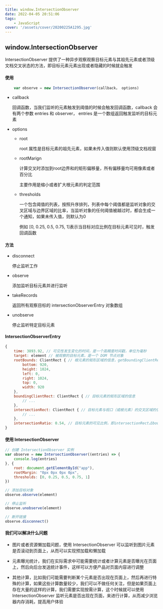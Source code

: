 ```yaml
---
title: window.IntersectionObserver
date: 2022-04-05 20:51:06
tags:
    - JavaScript
cover: '/assets/cover/20200225A1295.jpg'
---
```


## window.IntersectionObserver

IntersectionObserver 提供了一种异步观察观察目标元素与其祖先元素或者顶级文档交叉状态的方法，即目标元素元素出现或者隐藏的时候就会触发

#### 使用

~~~js
    var observe = new IntersectionObserver(callback， options)
~~~

* callback 

    回调函数，当我们监听的元素触发到阈值的时候会触发回调函数，callback 会有两个参数 entries 和 observer， entries 是一个数组返回触发监听的目标元素

* options

    * root

        root 属性是目标元素的祖先元素，如果未传入值则默认使用顶级文档视窗

    * rootMarign

        计算交叉时添加到root边界和的矩形偏移量，所有偏移量均可用像素或者百分比
        
        主要作用是缩小或者扩大根元素的判定范围

    * thresholds

        一个包含阈值的列表，按照升序排列，列表中每个阈值都是监听对象的交叉区域与边界区域的比率，当监听对象的任何阈值被越过时，都会生成一个通知，如果未传入值，则默认为0

        例如 [0, 0.25, 0.5, 0.75, 1]表示当目标对应比例在目标元素可见时，触发回调函数

#### 方法

* disconnect

    停止监听工作

* observe

    添加监听目标元素并进行监听

* takeRecords

    返回所有观察目标的 intersectionObserverEntry 对象数组

* unobserve

    停止监听特定目标元素


#### IntersectionObserverEntry

~~~js
{
    time: 3893.92, // 可见性发生变化的时间，是一个高精度时间戳，单位为毫秒
    target: element // 被观察的目标元素，是一个 DOM 节点对象
    rootBounds: ClientRect { // 根元素的矩形区域的信息，getBoundingClientRect()方法的返回值，如果没有根元素（即直接相对于视口滚动），则返回null
        bottom: 920,
        height: 1024,
        left: 0,
        right: 1024,
        top: 0,
        width: 920
    },
    boundingClientRect: ClientRect { // 目标元素的矩形区域的信息
        // ...
    },
    intersectionRect: ClientRect { // 目标元素与视口（或根元素）的交叉区域的信息
        // ...
    },
    intersectionRatio: 0.54, // 目标元素的可见比例，即intersectionRect占boundingClientRect的比例，完全可见时为1，完全不可见时小于等于0
}
~~~

#### 使用 IntersectionObserver

~~~js
// 创建 IntersectionObserver 实例
var observe = new IntersectionObserver((entries) => {
    console.log(entries)
}, {
    root: document.getElementById("app"),
    rootMargin: "0px 0px 0px 0px",
    thresholds: [0, 0.25, 0.5, 0.75, 1]
})

// 添加目标对象
observe.observe(element)

// 停止监听
observe.unobserve(element)

// 断开链接
observe.disconnect()
~~~

#### 我们可以解决什么问题

* 图片或者资源懒加载问题，使用 IntersectionObserver 可以监听到图片元素是否滚动到页面上，从而可以实现预加载和懒加载

* 元素曝光统计，我们在实际需求中可能需要统计或者计算元素是否曝光在页面上，然后向后台发送统计事件，这样可以方便产品对页面内容进行调整

* 其他计算，比如我们可能需要判断某个元素是否出现在页面上，然后再进行特殊的计算，如果这些计算数量较少，我们可以不做任何关注，但是如果页面上存在大量的这样的计算，我们需要实现按需计算，这个时候就可以使用 IntersectionObserver 监听元素是否出现在页面，来进行计算，从而减少浏览器内存消耗，提高用户体验




